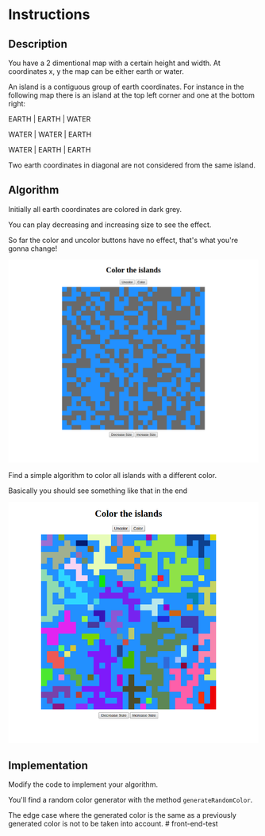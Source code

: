 # Instructions

## Description

You have a 2 dimentional map with a certain height and width. At coordinates x, y the map can be either earth or water.

An island is a contiguous group of earth coordinates. For instance in the following map there is an island at the top left corner and one at the bottom right:

EARTH | EARTH | WATER

WATER | WATER | EARTH

WATER | EARTH | EARTH

Two earth coordinates in diagonal are not considered from the same island.

## Algorithm

Initially all earth coordinates are colored in dark grey.

You can play decreasing and increasing size to see the effect.

So far the color and uncolor buttons have no effect, that's what you're gonna change!

![intial_image](initial.png)

Find a simple algorithm to color all islands with a different color.

Basically you should see something like that in the end

![final_image](final.png)


## Implementation

Modify the code to implement your algorithm.

You'll find a random color generator with the method `generateRandomColor`.

The edge case where the generated color is the same as a previously generated color is not to be taken into account.
#   f r o n t - e n d - t e s t 
 
 